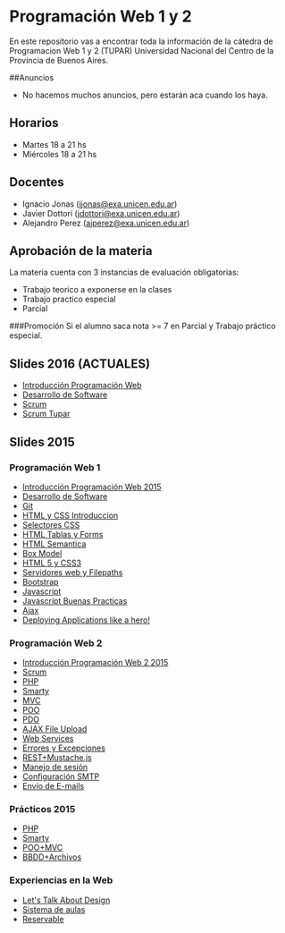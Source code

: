 # Programación Web 1 y 2
En este repositorio vas a encontrar toda la información de la cátedra de Programacion Web 1 y 2 (TUPAR) Universidad Nacional del Centro de la Provincia de Buenos Aires.

##Anuncios
<!-- Este Miercoles 29/05 hay clases de 18 a 21hs. -->
* No hacemos muchos anuncios, pero estarán aca cuando los haya.

## Horarios
<!-- Miercoles 15 a 21 hs -->
* Martes 18 a 21 hs
* Miércoles 18 a 21 hs

## Docentes
* Ignacio Jonas (ijonas@exa.unicen.edu.ar)
* Javier Dottori (jdottori@exa.unicen.edu.ar)
* Alejandro Perez (ajperez@exa.unicen.edu.ar)

## Aprobación de la materia
La materia cuenta con 3 instancias de evaluación obligatorias:
* Trabajo teorico a exponerse en la clases
* Trabajo practico especial
* Parcial

###Promoción
Si el alumno saca nota >= 7 en Parcial y Trabajo práctico especial.


## Slides 2016 (ACTUALES)
* [Introducción Programación Web](https://docs.google.com/presentation/d/1BCDlSrtvqB38A6m7EFNnn625h6o1jylXTj7moC_maDw/edit?usp=sharing)
* [Desarrollo de Software](https://docs.google.com/presentation/d/1zpP4rTugGcVpXnQci-afoeuXMS8-CxXgJdzuw8x9ahE/edit?usp=sharing)
* [Scrum](https://docs.google.com/presentation/d/1IAjz5pBiIsr_dez3FHLPTZjfDPIvOnoyT2g1jhRqAD8/edit?usp=sharing)
* [Scrum Tupar](https://docs.google.com/presentation/d/1Sw7WZLKIKkGQS2qlnZVCLoa77DSCTdCYMYNdd2-Nht8/edit?usp=sharing)

## Slides 2015
### Programación Web 1
* [Introducción Programación Web 2015](https://docs.google.com/presentation/d/1IoWRBgCJlauoFulLvgk6TOkJuj9IPf2R4OqKhMukbTs/edit?usp=sharing)
* [Desarrollo de Software](https://docs.google.com/presentation/d/1ygIsovLWVaCH7DJoVjk4SN6zQRfN9kcGXSkdeB8KlRU/edit?usp=sharing)
* [Git](https://docs.google.com/presentation/d/1CL8E1YIEjkl4UUpru5QvcOdWhS8I4qyXWg-XX_TvDDM/edit?usp=sharing)
* [HTML y CSS Introduccion](https://docs.google.com/presentation/d/1fHNc8FvEScGhYGwaTskkvVxthuov66mdroibm1dxMXM/edit?usp=sharing)
* [Selectores CSS](https://docs.google.com/presentation/d/1lcKlAPf8R6KYdTWKIdecNi9RodIO76qh5xSM_QWzM7g/edit?usp=sharing)
* [HTML Tablas y Forms](https://docs.google.com/presentation/d/1nzaevqoRBnu4iQEdd31Zk853NDpYMr4jcGYf14rUcWk/edit?usp=sharing)
* [HTML Semantica](https://docs.google.com/presentation/d/1gdlZmecgZuRqwln961ZaNnTYs70qwEJjHZEMFxl0FXU/edit?usp=sharing)
* [Box Model](https://docs.google.com/presentation/d/13hHbqPbwg1MQyke0v9o17eh_i81Au4z7zzJ2HEzkPEA/edit?usp=sharing)
* [HTML 5 y CSS3](https://docs.google.com/presentation/d/1qW8j3ShqnMB2RSQpvzFWoqNDLVxc-WRPJt0J2CGfMz4/edit?usp=sharing)
* [Servidores web y Filepaths](https://docs.google.com/presentation/d/1VgDzYPDcNUyuta3jQUrh5Ih9Q_CyTJJxH_Dv9MDFXbk/edit?usp=sharing)
* [Bootstrap](https://docs.google.com/presentation/d/1m5zVa8yDWzN--bKqC7f2gv1joKJCEo2xWDK24uAM4-M/edit?usp=sharing)
* [Javascript](https://docs.google.com/presentation/d/1b_Uw_qRt5NsxTyVA2OM4dYjrN57kPavKxvMPrK2H7zE/edit?usp=sharing)
* [Javascript Buenas Practicas](https://docs.google.com/presentation/d/1YrnY5Nkp3p_2gFrz9o15VrB1VQT-NLBvyXIKfztf-wU/edit?usp=sharing)
* [Ajax](https://docs.google.com/presentation/d/1_N8uWbu5TbXL3ryRxITDXeanBtisp_URqBj-VxvHy4o/edit?usp=sharing)
* [Deploying Applications like a hero!](https://docs.google.com/presentation/d/121VUFvAAVwuqFzgVoIg1PtIwArSk_hUG2ndaGyxnD3I/edit?usp=sharing)

### Programación Web 2
* [Introducción Programación Web 2 2015](https://docs.google.com/presentation/d/1FhG1XJEn2cVvAaTSwhxDHgwGLRZTYy0dwhPp5MzI0QA/edit?usp=sharing)
* [Scrum](https://docs.google.com/presentation/d/1-3PPFV0EzvLyZraIRJTON_ickYQTtuWFbeJQ2vdwbNk/edit?usp=sharing)
* [PHP](https://docs.google.com/presentation/d/1Osbnpgl7epXRDNwkHf0GQHuITovpWPq_tIFIvLFqN2E/edit?usp=sharing)
* [Smarty](https://docs.google.com/presentation/d/1yjHvy7mRRBZTEpWXhhFuEJbnQC8fyWVfaE1ihUGOOQQ/edit?usp=sharing)
* [MVC](https://docs.google.com/presentation/d/1m6-AJU8GnRzXMteUiGcnNjrgljsYFZYlNYpk24mQ7U0/edit?usp=sharing)
* [POO](https://docs.google.com/presentation/d/1LY5uw8-s0osB6vWaQT-kOwNpz8NaqXQZE0IajRHPrQg/edit?usp=sharing)
* [PDO](https://docs.google.com/presentation/d/11JTlRmmErrBGRpK0bKEl5o86_J5OhYkcnTin41tT7H4/edit?usp=sharing)
* [AJAX File Upload](https://docs.google.com/presentation/d/101Dw6Lvd3hMYBRX7At3kNH8Mrq4TfBxSH1TkQRaCJaE/edit?usp=sharing)
* [Web Services](https://drive.google.com/open?id=1fcCwSatIvB-FFtutKljOdzx5Db3-Z6hLFnDDSG67uJ0)
* [Errores y Excepciones](https://docs.google.com/presentation/d/1G1Pi0lT53kd50aG4Zd7T1WtD55Z2SJvjioQy0a7_Isw/edit?usp=sharing)
* [REST+Mustache.js](https://docs.google.com/presentation/d/1HGceGKTWzV0Io0rKGLi1J4LRFKnQbEqJxYtnY4bDShc/edit?usp=sharing)
* [Manejo de sesión](https://docs.google.com/presentation/d/16RRyCFezX12THpA8JttZJ90GkehSGegSNtlX-88TizY/edit?usp=sharing)
* [Configuración SMTP](https://drive.google.com/open?id=1BaNA87r5ZYpCpwtXCJfejt87kbk6QF8sZxPoaUksevk)
* [Envío de E-mails](https://drive.google.com/open?id=1qy_3dvVHyEQFhalE4Bhp48vEKl_079cX5qXpGGkZ2x0)


### Prácticos 2015
* [PHP](https://docs.google.com/document/d/1MCimJTQUSohmHGKQhkd8ldl4DfP4aSC2C-RK7kbsUvo/edit?usp=sharing)
* [Smarty](https://docs.google.com/document/d/1k7uZRS9Tiof7_hM8ghrZ9jSa2tCcJ-M-LEY2ID_UMVU/edit?usp=sharing)
* [POO+MVC](https://docs.google.com/document/d/1LqE-G_P1arr8-Ml8BdWUh5KNES2HtaVDs2DEf3_av0k/edit?usp=sharing)
* [BBDD+Archivos](https://docs.google.com/document/d/1cDCf0qRyy6MOJMa4NJ767Df_V5i0XixjwIW-xroVVss/edit?usp=sharing)

<!-- ### LTs
* [TODAS](https://drive.google.com/open?id=0B8_RX_ckttbrVUJhajI2SC1VaGM)
 -->

### Experiencias en la Web
* [Let's Talk About Design](https://drive.google.com/file/d/0B3DK5GiNKPN_RVltd2NjSWF4Q28/view?usp=sharing)
* [Sistema de aulas](https://drive.google.com/file/d/0B8_RX_ckttbrcjZjdmFXOUVRUGNsRXZKNTY1MloyQ0phUDdV/view?usp=sharing)
* [Reservable](https://drive.google.com/file/d/0B3DK5GiNKPN_RC15eTEzS1JrTVE/view?usp=sharing)
 
